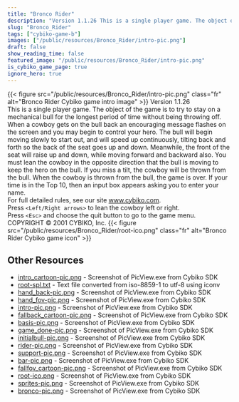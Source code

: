 ```yaml
---
title: "Bronco Rider"
description: "Version 1.1.26 This is a single player game. The object of the game is to try to stay on a mechanical bull for the longest period of time without being throwing off. When a cowboy gets on the bull back an encouraging message flashes on the screen and you may begin to control you..."
slug: "Bronco_Rider"
tags: ["cybiko-game-b"]
images: ["/public/resources/Bronco_Rider/intro-pic.png"]
draft: false
show_reading_time: false
featured_image: "/public/resources/Bronco_Rider/intro-pic.png"
is_cybiko_game_page: true
ignore_hero: true
---
```

{{< figure src="/public/resources/Bronco_Rider/intro-pic.png" class="fr" alt="Bronco Rider Cybiko game intro image" >}}
Version 1.1.26 \
This is a single player game. The object of the game is to try to stay on a mechanical bull for the longest period of time without being throwing off. When a cowboy gets on the bull back an encouraging message flashes on the screen and you may begin to control your hero. The bull will begin moving slowly to start out, and will speed up continuously, tilting back and forth so the back of the seat goes up and down.  Meanwhile, the front of the seat will raise up and down, while moving forward and backward also. You must lean the cowboy in the opposite direction that the bull is moving to keep the hero on the bull. If you miss a tilt, the cowboy will be thrown from the bull. When the cowboy is thrown from the bull, the game is over. If your time is in the Top 10, then an input box appears asking you to enter your name. \
For full detailed rules, see our site www.cybiko.com. \
Press `<Left/Right arrows>`  to lean the cowboy left or right. \
Press `<Esc>`  and choose the quit button to go to the game menu. \
COPYRIGHT © 2001 CYBIKO, Inc. {{< figure src="/public/resources/Bronco_Rider/root-ico.png" class="fr" alt="Bronco Rider Cybiko game icon" >}}

## Other Resources
* [intro_cartoon-pic.png](/public/resources/Bronco_Rider/intro_cartoon-pic.png) - Screenshot of PicView.exe from Cybiko SDK
* [root-spl.txt](/public/resources/Bronco_Rider/root-spl.txt) - Text file converted from iso-8859-1 to utf-8 using iconv
* [hand_back-pic.png](/public/resources/Bronco_Rider/hand_back-pic.png) - Screenshot of PicView.exe from Cybiko SDK
* [hand_fov-pic.png](/public/resources/Bronco_Rider/hand_fov-pic.png) - Screenshot of PicView.exe from Cybiko SDK
* [intro-pic.png](/public/resources/Bronco_Rider/intro-pic.png) - Screenshot of PicView.exe from Cybiko SDK
* [fallback_cartoon-pic.png](/public/resources/Bronco_Rider/fallback_cartoon-pic.png) - Screenshot of PicView.exe from Cybiko SDK
* [basis-pic.png](/public/resources/Bronco_Rider/basis-pic.png) - Screenshot of PicView.exe from Cybiko SDK
* [game_done-pic.png](/public/resources/Bronco_Rider/game_done-pic.png) - Screenshot of PicView.exe from Cybiko SDK
* [initialbull-pic.png](/public/resources/Bronco_Rider/initialbull-pic.png) - Screenshot of PicView.exe from Cybiko SDK
* [rider-pic.png](/public/resources/Bronco_Rider/rider-pic.png) - Screenshot of PicView.exe from Cybiko SDK
* [support-pic.png](/public/resources/Bronco_Rider/support-pic.png) - Screenshot of PicView.exe from Cybiko SDK
* [bar-pic.png](/public/resources/Bronco_Rider/bar-pic.png) - Screenshot of PicView.exe from Cybiko SDK
* [fallfov_cartoon-pic.png](/public/resources/Bronco_Rider/fallfov_cartoon-pic.png) - Screenshot of PicView.exe from Cybiko SDK
* [root-ico.png](/public/resources/Bronco_Rider/root-ico.png) - Screenshot of PicView.exe from Cybiko SDK
* [sprites-pic.png](/public/resources/Bronco_Rider/sprites-pic.png) - Screenshot of PicView.exe from Cybiko SDK
* [bronco-pic.png](/public/resources/Bronco_Rider/bronco-pic.png) - Screenshot of PicView.exe from Cybiko SDK
